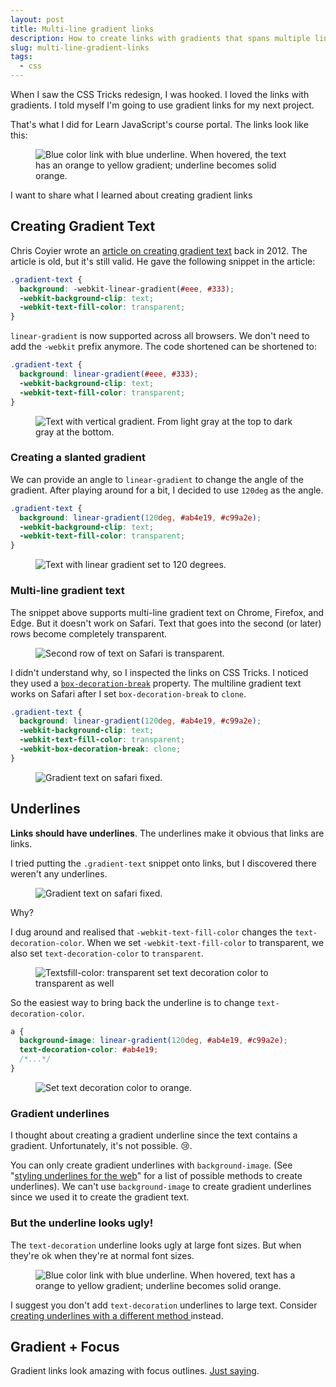 ```yaml
---
layout: post
title: Multi-line gradient links
description: How to create links with gradients that spans multiple lines
slug: multi-line-gradient-links
tags:
  - css
---
```


When I saw the CSS Tricks redesign, I was hooked. I loved the links with gradients. I told myself I'm going to use gradient links for my next project. 

That's what I did for Learn JavaScript's course portal. The links look like this: 

<figure role="figure"><img src="/images/2020/multi-line-gradient/link.gif" alt="Blue color link with blue underline. When hovered, the text has an orange to yellow gradient; underline becomes solid orange."></figure>

I want to share what I learned about creating gradient links

<!-- more -->

## Creating Gradient Text

Chris Coyier wrote an [article on creating gradient text][1] back in 2012. The article is old, but it's still valid. He gave the following snippet in the article: 

```css
.gradient-text {
  background: -webkit-linear-gradient(#eee, #333);
  -webkit-background-clip: text;
  -webkit-text-fill-color: transparent;
}
```

`linear-gradient` is now supported across all browsers. We don't need to add the `-webkit` prefix anymore. The code shortened can be shortened to: 

```css
.gradient-text {
  background: linear-gradient(#eee, #333);
  -webkit-background-clip: text;
  -webkit-text-fill-color: transparent;
}
```

<figure role="figure">
  <img src="/images/2020/multi-line-gradient/gradient-text.png" alt="Text with vertical gradient. From light gray at the top to dark gray at the bottom.">
</figure>

### Creating a slanted gradient

We can provide an angle to `linear-gradient` to change the angle of the gradient. After playing around for a bit, I decided to use `120deg` as the angle. 

```css
.gradient-text {
  background: linear-gradient(120deg, #ab4e19, #c99a2e);
  -webkit-background-clip: text;
  -webkit-text-fill-color: transparent;
}
```

<figure role="figure">
  <img src="/images/2020/multi-line-gradient/gradient-text-2.png" alt="Text with linear gradient set to 120 degrees.">
</figure>

### Multi-line gradient text

The snippet above supports multi-line gradient text on Chrome, Firefox, and Edge. But it doesn't work on Safari. Text that goes into the second (or later) rows become completely transparent. 

<figure role="figure">
  <img src="/images/2020/multi-line-gradient/multiline-safari.png" alt="Second row of text on Safari is transparent.">
</figure>

I didn't understand why, so I inspected the links on CSS Tricks. I noticed they used a [`box-decoration-break`][2] property. The multiline gradient text works on Safari after I set `box-decoration-break` to `clone`. 

```css
.gradient-text {
  background: linear-gradient(120deg, #ab4e19, #c99a2e);
  -webkit-background-clip: text;
  -webkit-text-fill-color: transparent;
  -webkit-box-decoration-break: clone;
}
```

<figure role="figure">
  <img src="/images/2020/multi-line-gradient/multiline-safari-fixed.png" alt="Gradient text on safari fixed.">
</figure>

## Underlines

**Links should have underlines**. The underlines make it obvious that links are links. 

I tried putting the `.gradient-text` snippet onto links, but I discovered there weren't any underlines. 

<figure role="figure">
  <img src="/images/2020/multi-line-gradient/multiline-safari-fixed.png" alt="Gradient text on safari fixed.">
</figure>

Why? 

I dug around and realised that `-webkit-text-fill-color` changes the `text-decoration-color`. When we set `-webkit-text-fill-color` to transparent, we also set `text-decoration-color` to `transparent`. 

<figure role="figure"><img src="/images/2020/multi-line-gradient/text-fill-color.gif" alt="Textsfill-color: transparent set text decoration color to transparent as well"></figure>

So the easiest way to bring back the underline is to change `text-decoration-color`. 

```css
a {
  background-image: linear-gradient(120deg, #ab4e19, #c99a2e);
  text-decoration-color: #ab4e19;
  /*...*/
}
```

<figure role="figure">
  <img src="/images/2020/multi-line-gradient/text-decoration-color.png" alt="Set text decoration color to orange.">
</figure>

### Gradient underlines

I thought about creating a gradient underline since the text contains a gradient. Unfortunately, it's not possible. 😢.  

You can only create gradient underlines with `background-image`. (See "[styling underlines for the web][3]" for a list of possible methods to create underlines). We can't use `background-image` to create gradient underlines since we used it to create the gradient text. 

### But the underline looks ugly!

The `text-decoration` underline looks ugly at large font sizes. But when they're ok when they're at normal font sizes. 

<figure role="figure"><img src="/images/2020/multi-line-gradient/link.gif" alt="Blue color link with blue underline. When hovered, text has a orange to yellow gradient; underline becomes solid orange."></figure>

I suggest you don't add `text-decoration` underlines to large text. Consider [creating underlines with a different method ][4]instead. 

## Gradient + Focus  

Gradient links look amazing with focus outlines. [Just saying][5]. 

<figure role="figure">
  <img src="/images/2020/multi-line-gradient/focus.gif" alt="">
</figure>

[1]:	https://css-tricks.com/snippets/css/gradient-text/ "Creating gradient text"
[2]:	https://css-tricks.com/almanac/properties/b/box-decoration-break/ "Box decoration break"
[3]:	https://css-tricks.com/styling-underlines-web/
[4]:	https://css-tricks.com/styling-underlines-web/ "Styling underlines for the web"
[5]:	/blog/style-hover-focus-active-states "Styles focus states different from other states"